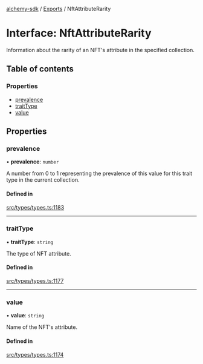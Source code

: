 [alchemy-sdk](../README.md) / [Exports](../modules.md) / NftAttributeRarity

# Interface: NftAttributeRarity

Information about the rarity of an NFT's attribute in the specified collection.

## Table of contents

### Properties

- [prevalence](NftAttributeRarity.md#prevalence)
- [traitType](NftAttributeRarity.md#traittype)
- [value](NftAttributeRarity.md#value)

## Properties

### prevalence

• **prevalence**: `number`

A number from 0 to 1 representing the prevalence of this value for this
trait type in the current collection.

#### Defined in

[src/types/types.ts:1183](https://github.com/alchemyplatform/alchemy-sdk-js/blob/c023713/src/types/types.ts#L1183)

___

### traitType

• **traitType**: `string`

The type of NFT attribute.

#### Defined in

[src/types/types.ts:1177](https://github.com/alchemyplatform/alchemy-sdk-js/blob/c023713/src/types/types.ts#L1177)

___

### value

• **value**: `string`

Name of the NFT's attribute.

#### Defined in

[src/types/types.ts:1174](https://github.com/alchemyplatform/alchemy-sdk-js/blob/c023713/src/types/types.ts#L1174)
